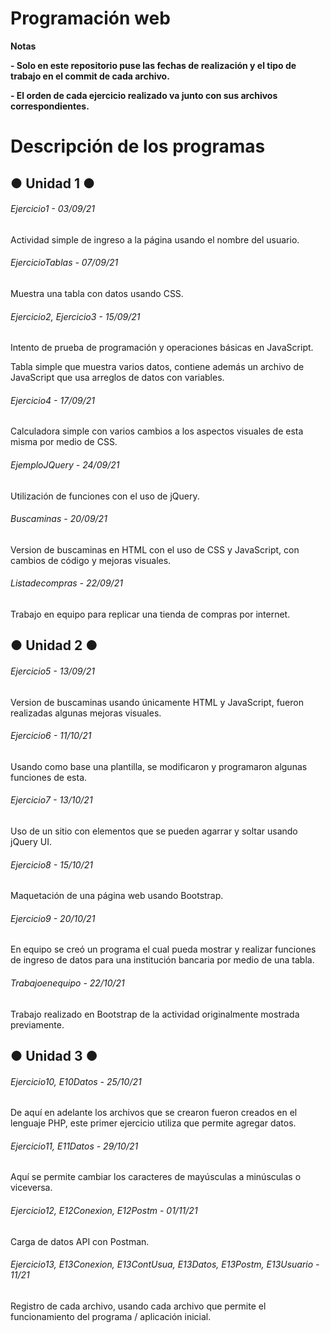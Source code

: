 # Programación web

<!----Notas---->
**Notas**

**- Solo en este repositorio puse las fechas de realización y el tipo de trabajo en el commit de cada archivo.**

**- El orden de cada ejercicio realizado va junto con sus archivos correspondientes.**
<!----Separador de las notas---->

<!----Directorio con descripción de los programas---->
# Descripción de los programas

## ● Unidad 1 ●
###### Ejercicio1 - 03/09/21
Actividad simple de ingreso a la página usando el nombre del usuario.

<!----Separador---->

###### EjercicioTablas - 07/09/21
Muestra una tabla con datos usando CSS.

<!----Separador---->

###### Ejercicio2, Ejercicio3 - 15/09/21
Intento de prueba de programación y operaciones básicas en JavaScript.

<!----Separador---->

Tabla simple que muestra varios datos, contiene además un archivo de JavaScript que usa arreglos de datos con variables.

<!----Separador---->

###### Ejercicio4 - 17/09/21
Calculadora simple con varios cambios a los aspectos visuales de esta misma por medio de CSS.

<!----Separador---->

###### EjemploJQuery - 24/09/21
Utilización de funciones con el uso de jQuery.

<!----Separador---->

###### Buscaminas - 20/09/21
Version de buscaminas en HTML con el uso de CSS y JavaScript, con cambios de código y mejoras visuales.

<!----Separador---->

###### Listadecompras - 22/09/21
Trabajo en equipo para replicar una tienda de compras por internet.

<!----Separador---->

## ● Unidad 2 ●
###### Ejercicio5 - 13/09/21
Version de buscaminas usando únicamente HTML y JavaScript, fueron realizadas algunas mejoras visuales.

<!----Separador---->

###### Ejercicio6 - 11/10/21
Usando como base una plantilla, se modificaron y programaron algunas funciones de esta.

<!----Separador---->

###### Ejercicio7 - 13/10/21
Uso de un sitio con elementos que se pueden agarrar y soltar usando jQuery UI.

<!----Separador---->

###### Ejercicio8 - 15/10/21
Maquetación de una página web usando Bootstrap.

<!----Separador---->

###### Ejercicio9 - 20/10/21
En equipo se creó un programa el cual pueda mostrar y realizar funciones de ingreso de datos para una institución bancaria por medio de una tabla.

<!----Separador---->

###### Trabajoenequipo - 22/10/21
Trabajo realizado en Bootstrap de la actividad originalmente mostrada previamente.

<!----Separador---->

## ● Unidad 3 ●
###### Ejercicio10, E10Datos - 25/10/21
De aquí en adelante los archivos que se crearon fueron creados en el lenguaje PHP, este primer ejercicio utiliza que permite agregar datos.

<!----Separador---->

###### Ejercicio11, E11Datos - 29/10/21
Aquí se permite cambiar los caracteres de mayúsculas a minúsculas o viceversa.

<!----Separador---->

###### Ejercicio12, E12Conexion, E12Postm - 01/11/21
Carga de datos API con Postman.

<!----Separador---->

###### Ejercicio13, E13Conexion, E13ContUsua, E13Datos, E13Postm, E13Usuario - 11/21
Registro de cada archivo, usando cada archivo que permite el funcionamiento del programa / aplicación inicial.

<!----Separador del directorio con ubicación de archivos---->